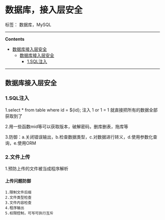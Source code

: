 # 数据库，接入层安全

标签： 数据库，MySQL

----

**Contents**

- [数据库接入层安全](#%E6%95%B0%E6%8D%AE%E5%BA%93%E6%8E%A5%E5%85%A5%E5%B1%82%E5%AE%89%E5%85%A8)
    - [数据库接入层安全](#%E6%95%B0%E6%8D%AE%E5%BA%93%E6%8E%A5%E5%85%A5%E5%B1%82%E5%AE%89%E5%85%A8)
        - [1.SQL注入](#1sql%E6%B3%A8%E5%85%A5)


----



## 数据库接入层安全

### 1.SQL注入
1.select * from table where id = ${id};
注入 1 or 1 = 1
就直接把所有的数据全部获取到了

2.用一些函数mid等可以获取版本，破解密码，删库删表，拖库等

3.防御：a.关闭错误输出，b.检查数据类型，c.对数据进行转义，d.使用参数化查询，e.使用ORM

### 2.文件上传
1.预防上传的文件被当成程序解析

#### 上传问题防御
    1.限制文件后缀
    2.文件类型检查
    3.文件内容检查
    4.程序输出
    5.权限控制，可写可执行互斥

